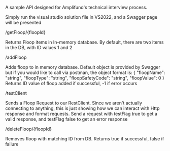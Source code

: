 A sample API designed for Amplifund's technical interview process.

Simply run the visual studio solution file in VS2022, and a Swagger page will be presented

/getFloop/{floopId}

  Returns Floop items in In-memory database. By default, there are two items in the DB, with ID values
  1 and 2

  
/addFloop

  Adds floop to in memory database. Default object is provided by Swagger but if you would like to call via postman, the 
  object format is: 
  {
  "floopName": "string",
  "floopType": "string",
  "floopSafetyCode": "string",
  "floopValue": 0
  }
  Returns ID value of floop added if successful, -1 if error occurs

  
/testClient

  Sends a Floop Request to our RestClient. Since we aren't actually connecting to anything, 
  this is just showing how we can interact with Http response and format requests.
  Send a request with testFlag true to get a valid response, and testFlag false to get an error response

  
/deleteFloop/{floopId}

  Removes floop with matching ID from DB. Returns true if successful, false if failure
